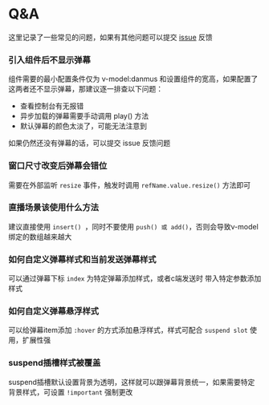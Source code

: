 # Q&A

这里记录了一些常见的问题，如果有其他问题可以提交 [issue](https://github.com/dshuais/danmaku-vue/issues) 反馈

### 引入组件后不显示弹幕

组件需要的最小配置条件仅为 v-model:danmus 和设置组件的宽高，如果配置了这两者还不显示弹幕，那建议逐一排查以下问题：

- 查看控制台有无报错
- 异步加载的弹幕需要手动调用 play() 方法
- 默认弹幕的颜色太淡了，可能无法注意到

如果仍然还没有弹幕的话，可以提交 issue 反馈问题

### 窗口尺寸改变后弹幕会错位

需要在外部监听 `resize` 事件，触发时调用 ` refName.value.resize() ` 方法即可

### 直播场景该使用什么方法

建议直接使用 `insert() `，同时不要使用 `push() 或 add()`，否则会导致v-model绑定的数组越来越大

### 如何自定义弹幕样式和当前发送弹幕样式

可以通过弹幕下标 `index` 为特定弹幕添加样式，或者c端发送时 带入特定参数添加样式

### 如何自定义弹幕悬浮样式

可以给弹幕item添加 `:hover` 的方式添加悬浮样式，样式可配合 `suspend slot` 使用，扩展性强

### suspend插槽样式被覆盖

suspend插槽默认设置背景为透明，这样就可以跟弹幕背景统一，如果需要特定背景样式，可设置 `!important` 强制更改












